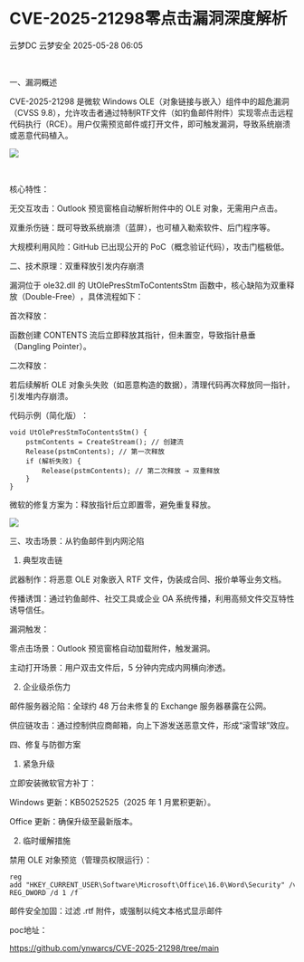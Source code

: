#  CVE-2025-21298零点击漏洞深度解析   
云梦DC  云梦安全   2025-05-28 06:05  
  
​​  
  
​一、漏洞概述​​  
  
​​CVE-2025-21298​​ 是微软 Windows OLE（对象链接与嵌入）组件中的超危漏洞（CVSS 9.8），允许攻击者通过​​特制RTF文件​​（如钓鱼邮件附件）实现​​零点击远程代码执行​​（RCE）。用户仅需预览邮件或打开文件，即可触发漏洞，导致系统崩溃或恶意代码植入。  
  
![](https://mmbiz.qpic.cn/mmbiz_png/ndxZsFvkmpy6D2vRcMEuia8qiaIicTF15wgOib9uvrwBehXZc5nrVibTjZ8TzwfTUD7JAibbcrECqZSA8y2ytibLglqyQ/640?wx_fmt=png&from=appmsg "")  
  
​​  
  
核心特性​​：  
  
​​无交互攻击​​：Outlook 预览窗格自动解析附件中的 OLE 对象，无需用户点击。  
  
​​双重杀伤链​​：既可导致系统崩溃（蓝屏），也可植入勒索软件、后门程序等。  
  
​​大规模利用风险​​：GitHub 已出现公开的 PoC（概念验证代码），攻击门槛极低。  
  
​​二、技术原理：双重释放引发内存崩溃​​  
  
漏洞位于 ole32.dll 的 UtOlePresStmToContentsStm 函数中，核心缺陷为​​双重释放（Double-Free）​​，具体流程如下：  
  
​​首次释放​​：  
  
函数创建 CONTENTS 流后立即释放其指针，但未置空，导致指针悬垂（Dangling Pointer）。  
  
​​二次释放​​：  
  
若后续解析 OLE 对象头失败（如恶意构造的数据），清理代码再次释放同一指针，引发堆内存崩溃。  
  
​​代码示例（简化版）​​：  
```
void UtOlePresStmToContentsStm() {  
    pstmContents = CreateStream(); // 创建流  
    Release(pstmContents); // 第一次释放  
    if (解析失败) {  
        Release(pstmContents); // 第二次释放 → 双重释放  
    }  
}  
```  
  
  
微软的修复方案为：释放指针后立即置零，避免重复释放。  
  
![](https://mmbiz.qpic.cn/mmbiz_png/ndxZsFvkmpy6D2vRcMEuia8qiaIicTF15wgCQjjOibfsQFIBib4juKGhFs0xdZiceCgyFNr8ZZyNu4T5QrXeictS2VuwA/640?wx_fmt=png&from=appmsg "")  
  
  
​​三、攻击场景：从钓鱼邮件到内网沦陷​​  
  
1. ​​典型攻击链​​  
  
​​武器制作​​：将恶意 OLE 对象嵌入 RTF 文件，伪装成合同、报价单等业务文档。  
  
​​传播诱饵​​：通过钓鱼邮件、社交工具或企业 OA 系统传播，利用高频文件交互特性诱导信任。  
  
​​漏洞触发​​：  
  
​​零点击场景​​：Outlook 预览窗格自动加载附件，触发漏洞。  
  
​​主动打开场景​​：用户双击文件后，5 分钟内完成内网横向渗透。  
  
2. ​​企业级杀伤力​​  
  
​​邮件服务器沦陷​​：全球约 48 万台未修复的 Exchange 服务器暴露在公网。  
  
​​供应链攻击​​：通过控制供应商邮箱，向上下游发送恶意文件，形成“滚雪球”效应。  
  
​​四、修复与防御方案​​  
  
1. ​​紧急升级​​  
  
立即安装微软官方补丁：  
  
​​Windows 更新​​：KB50252525（2025 年 1 月累积更新）。  
  
​​Office 更新​​：确保升级至最新版本。  
  
2. ​​临时缓解措施​​  
  
​​禁用 OLE 对象预览​​（管理员权限运行）：  
```
reg add "HKEY_CURRENT_USER\Software\Microsoft\Office\16.0\Word\Security" /v "DisableOLEPackager" /t REG_DWORD /d 1 /f  
```  
  
​​邮件安全加固​​：过滤 .rtf 附件，或强制以纯文本格式显示邮件  
  
poc地址：  
  
https://github.com/ynwarcs/CVE-2025-21298/tree/main  
  
  
